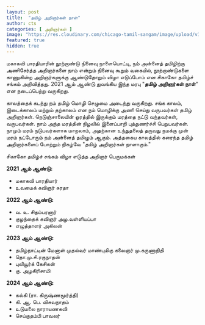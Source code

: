 ```yaml
---
layout: post
title:  "தமிழ் அறிஞர்கள் நாள்"
author: cts
categories: [ அறிஞர்கள் ]
image: "https://res.cloudinary.com/chicago-tamil-sangam/image/upload/v1630882738/Intro_kcpezc.png"
featured: true
hidden: true
---
```

மகாகவி பாரதியாரின் நூற்றாண்டு நினைவு நாளையொட்டி, நம் அன்னைத் தமிழிற்கு அணிசேர்த்த அறிஞர்களை நாம் என்றும் நினைவு கூறும் வகையில், நூற்றாண்டுகளை காணுகின்ற அறிஞர்களுக்கு ஆண்டுதோறும் விழா எடுப்போம் என சிகாகோ தமிழ்ச் சங்கம் அறிவித்தது. 2021 ஆம் ஆண்டு துவங்கிய இந்த மரபு  "**தமிழ் அறிஞர்கள் நாள்**" என நடைப்பெற்று வருகிறது. 

காலத்தைக் கடந்து நம் தமிழ் மொழி செழுமை அடைந்து வருகிறது. சங்க காலம், இடைக்காலம்  மற்றும் தற்காலம் என நம் மொழிக்கு அணி செய்து வருபவர்கள் தமிழ் அறிஞர்கள். நெடுஞ்சாலையின் ஓரத்தில் இருக்கும் மரத்தை நட்டு வந்தவர்கள், வருபவர்கள். நாம் அந்த மரத்தின் நிழலில் இளைப்பாறி புத்துணர்ச்சி பெறுபவர்கள். நாமும் மரம் நடுபவர்களாக மாறலாம், அதற்கான உந்துதலைத் தருவது நமக்கு முன் மரம் நட்டோரும் நம் அன்னைத் தமிழும் ஆகும்.
அத்தகைய  காலத்தில் கரைந்த தமிழ் அறிஞர்களைப் போற்றும் நிகழ்வே "தமிழ் அறிஞர்கள் நாளாகும்."

சிகாகோ தமிழ்ச் சங்கம் விழா எடுத்த அறிஞர் பெருமக்கள் 

**2021 ஆம் ஆண்டு:**
* மகாகவி பாரதியார்
* உவமைக் கவிஞர் சுரதா
  
**2022 ஆம் ஆண்டு:**
* வ. உ. சிதம்பரனார்
* குழந்தைக் கவிஞர் அழ.வள்ளியப்பா
* எழுத்தாளர் அகிலன்

**2023 ஆம் ஆண்டு:** 
* தமிழ்நாட்டின் மேனாள் முதல்வர் மாண்புமிகு கலைஞர் மு.கருணாநிதி
* தொ.மு.சி.ரகுநாதன்
* புலியூர்க் கேசிகன்
* கு. அழகிரிசாமி
 
**2024 ஆம் ஆண்டு:** 
* கல்கி (ரா. கிருஷ்ணமூர்த்தி)
* கி. ஆ. பெ. விசுவநாதம்
* உடுமலை நாராயணகவி
* செய்குதம்பி பாவலர்

  
